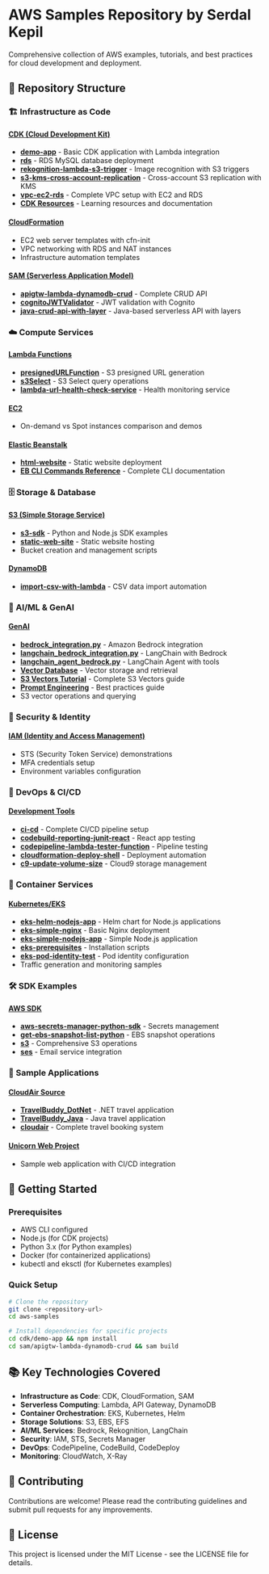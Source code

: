 # AWS Samples Repository by Serdal Kepil

Comprehensive collection of AWS examples, tutorials, and best practices for cloud development and deployment.

## 📁 Repository Structure

### 🏗️ Infrastructure as Code

#### [CDK (Cloud Development Kit)](./cdk/)
- **[demo-app](./cdk/demo-app/)** - Basic CDK application with Lambda integration
- **[rds](./cdk/rds/)** - RDS MySQL database deployment
- **[rekognition-lambda-s3-trigger](./cdk/rekognition-lambda-s3-trigger/)** - Image recognition with S3 triggers
- **[s3-kms-cross-account-replication](./cdk/s3-kms-cross-account-replication/)** - Cross-account S3 replication with KMS
- **[vpc-ec2-rds](./cdk/vpc-ec2-rds/)** - Complete VPC setup with EC2 and RDS
- **[CDK Resources](./cdk/CDK-resources.md)** - Learning resources and documentation

#### [CloudFormation](./cloudformation/)
- EC2 web server templates with cfn-init
- VPC networking with RDS and NAT instances
- Infrastructure automation templates

#### [SAM (Serverless Application Model)](./sam/)
- **[apigtw-lambda-dynamodb-crud](./sam/apigtw-lambda-dynamodb-crud/)** - Complete CRUD API
- **[cognitoJWTValidator](./sam/cognitoJWTValidator/)** - JWT validation with Cognito
- **[java-crud-api-with-layer](./sam/java-crud-api-with-layer/)** - Java-based serverless API with layers

### ☁️ Compute Services

#### [Lambda Functions](./lambda/)
- **[presignedURLFunction](./lambda/presignedURLFunction/)** - S3 presigned URL generation
- **[s3Select](./lambda/s3Select/)** - S3 Select query operations
- **[lambda-url-health-check-service](./lambda-url-health-check-service/)** - Health monitoring service

#### [EC2](./ec2/)
- On-demand vs Spot instances comparison and demos

#### [Elastic Beanstalk](./eb/)
- **[html-website](./eb/html-website/)** - Static website deployment
- **[EB CLI Commands Reference](./eb/README.md)** - Complete CLI documentation

### 🗄️ Storage & Database

#### [S3 (Simple Storage Service)](./s3/)
- **[s3-sdk](./s3/s3-sdk/)** - Python and Node.js SDK examples
- **[static-web-site](./s3/static-web-site/)** - Static website hosting
- Bucket creation and management scripts

#### [DynamoDB](./dynamodb/)
- **[import-csv-with-lambda](./dynamodb/import-csv-with-lambda/)** - CSV data import automation

### 🤖 AI/ML & GenAI

#### [GenAI](./GenAI/)
- **[bedrock_integration.py](./GenAI/bedrock_integration.py)** - Amazon Bedrock integration
- **[langchain_bedrock_integration.py](./GenAI/langchain_bedrock_integration.py)** - LangChain with Bedrock
- **[langchain_agent_bedrock.py](./GenAI/langchain_agent_bedrock.py)** - LangChain Agent with tools
- **[Vector Database](./GenAI/vector_db.md)** - Vector storage and retrieval
- **[S3 Vectors Tutorial](./GenAI/s3-vectors-tutorial.md)** - Complete S3 Vectors guide
- **[Prompt Engineering](./GenAI/bedrock_prompt_engineering.md)** - Best practices guide
- S3 vector operations and querying

### 🔐 Security & Identity

#### [IAM (Identity and Access Management)](./iam/)
- STS (Security Token Service) demonstrations
- MFA credentials setup
- Environment variables configuration

### 🚀 DevOps & CI/CD

#### [Development Tools](./dev-tools/)
- **[ci-cd](./dev-tools/ci-cd/)** - Complete CI/CD pipeline setup
- **[codebuild-reporting-junit-react](./dev-tools/codebuild-reporting-junit-react/)** - React app testing
- **[codepipeline-lambda-tester-function](./dev-tools/codepipeline-lambda-tester-function/)** - Pipeline testing
- **[cloudformation-deploy-shell](./dev-tools/cloudformation-deploy-shell/)** - Deployment automation
- **[c9-update-volume-size](./dev-tools/c9-update-volume-size/)** - Cloud9 storage management

### 🐳 Container Services

#### [Kubernetes/EKS](./kubernetes/)
- **[eks-helm-nodejs-app](./kubernetes/eks-helm-nodejs-app/)** - Helm chart for Node.js applications
- **[eks-simple-nginx](./kubernetes/eks-simple-nginx/)** - Basic Nginx deployment
- **[eks-simple-nodejs-app](./kubernetes/eks-simple-nodejs-app/)** - Simple Node.js application
- **[eks-prerequisites](./kubernetes/eks-prerequisites/)** - Installation scripts
- **[eks-pod-identity-test](./kubernetes/eks-pod-identity-test/)** - Pod identity configuration
- Traffic generation and monitoring samples

### 🛠️ SDK Examples

#### [AWS SDK](./sdk/)
- **[aws-secrets-manager-python-sdk](./sdk/aws-secrets-manager-python-sdk/)** - Secrets management
- **[get-ebs-snapshot-list-python](./sdk/get-ebs-snapshot-list-python/)** - EBS snapshot operations
- **[s3](./sdk/s3/)** - Comprehensive S3 operations
- **[ses](./sdk/ses/)** - Email service integration

### 📧 Sample Applications

#### [CloudAir Source](./cloudair-source/)
- **[TravelBuddy_DotNet](./cloudair-source/TravelBuddy_DotNet/)** - .NET travel application
- **[TravelBuddy_Java](./cloudair-source/TravelBuddy_Java/)** - Java travel application
- **[cloudair](./cloudair-source/cloudair/)** - Complete travel booking system

#### [Unicorn Web Project](./unicorn-web-project/)
- Sample web application with CI/CD integration

## 🚀 Getting Started

### Prerequisites
- AWS CLI configured
- Node.js (for CDK projects)
- Python 3.x (for Python examples)
- Docker (for containerized applications)
- kubectl and eksctl (for Kubernetes examples)

### Quick Setup
```bash
# Clone the repository
git clone <repository-url>
cd aws-samples

# Install dependencies for specific projects
cd cdk/demo-app && npm install
cd sam/apigtw-lambda-dynamodb-crud && sam build
```

## 📚 Key Technologies Covered

- **Infrastructure as Code**: CDK, CloudFormation, SAM
- **Serverless Computing**: Lambda, API Gateway, DynamoDB
- **Container Orchestration**: EKS, Kubernetes, Helm
- **Storage Solutions**: S3, EBS, EFS
- **AI/ML Services**: Bedrock, Rekognition, LangChain
- **Security**: IAM, STS, Secrets Manager
- **DevOps**: CodePipeline, CodeBuild, CodeDeploy
- **Monitoring**: CloudWatch, X-Ray

## 🤝 Contributing

Contributions are welcome! Please read the contributing guidelines and submit pull requests for any improvements.

## 📄 License

This project is licensed under the MIT License - see the LICENSE file for details.